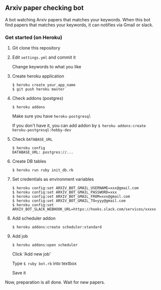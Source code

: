 ## Arxiv paper checking bot

A bot watching Arxiv papers that matches your keywords.
When this bot find papers that matches your keywords, it can notifies via Gmail or slack.

### Get started (on Heroku)

1. Git clone this repository
1. Edit `settings.yml` and commit it

    Change keywords to what you like

1. Create heroku application
    ```
    $ heroku create your_app_name
    $ git push heroku master
    ```
1. Check addons (postgres)
    ```
    $ heroku addons
    ```
    Make sure you have `heroku-postgresql`

    If you don't have it, you can add addon by `$ heroku addons:create heroku-postgresql:hobby-dev`
1. Check `DATABASE_URL`
    ```
    $ heroku config
    DATABASE_URL: postgres://...
    ```

1. Create DB tables
    ```
    $ heroku run ruby init_db.rb
    ```

1. Set credentials as environment variables
    ```
    $ heroku config:set ARXIV_BOT_GMAIL_USERNAME=xxx@gmail.com
    $ heroku config:set ARXIV_BOT_GMAIL_PASSWORD=xxx
    $ heroku config:set ARXIV_BOT_GMAIL_FROM=xxx@gmail.com
    $ heroku config:set ARXIV_BOT_GMAIL_TO=yyy@gmail.com
    $ heroku config:set ARXIV_BOT_SLACK_WEBHOOK_URL=https://hooks.slack.com/services/xxxxx
    ```

1. Add scheduler addon
    ```
    $ heroku addons:create scheduler:standard
    ```
1. Add job
    ```
    $ heroku addons:open scheduler
    ```
    Click 'Add new job'

    Type `$ ruby bot.rb` into textbox

    Save it


Now, preparation is all done. Wait for new papers.
